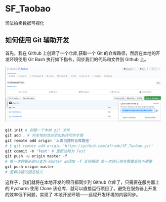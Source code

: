 # SF_Taobao
司法拍卖数据可视化

## 如何使用 Git 辅助开发
首先，我在 Github 上创建了一个仓库,获取一个 Git 的仓库路径，然后在本地的开发环境使用 Git Bash 执行如下指令，同步我们的代码和文件到 Github 上。

![](Images/1.png)

```python
git init # 创建一个本地 git 文件
git add . # 将本地的改动添加到待同步步骤
git remote add origin '上面创建的仓库路径' 
# $ git remote add origin 'https://github.com/afrunk/SF_Taobao.git'
git commit -m 'Test' # 更新注释为 Test
git push -u origin master -f 
# 第一次的更新的分支为 master 必须加 -f 否则报错 第一次执行命令需要后续不需要
git push origin master 
# 更新内容的固定格式
```

这样子，我们就将在本地开发的项目都同步到 Github 仓库了，只需要在服务器上的 Pycharm 使用 Clone 该仓库，就可以直接运行项目了。避免在服务器上开发的效率低下问题，实现了 本地开发环境——远程开发环境的内容同步。